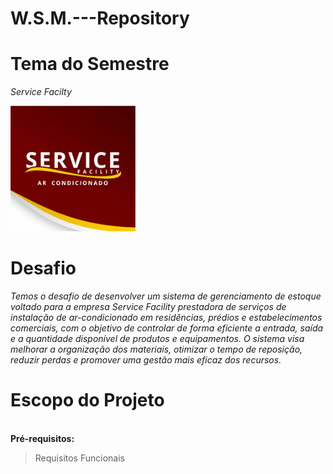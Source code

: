 # W.S.M.---Repository

# Tema do Semestre
*Service Facilty*

<div align="left">
<img src="https://github.com/WSM2025/W.S.M.---Repository/blob/main/images/svfac.png" width="200px"/>

# Desafio
*Temos o desafio de desenvolver um sistema de gerenciamento de estoque voltado para a empresa Service Facility prestadora de serviços de instalação de ar-condicionado em residências, prédios e estabelecimentos comerciais, com o objetivo de controlar de forma eficiente a entrada, saída e a quantidade disponível de produtos e equipamentos. O sistema visa melhorar a organização dos materiais, otimizar o tempo de reposição, reduzir perdas e promover uma gestão mais eficaz dos recursos.*

# Escopo do Projeto

<br>**Pré-requisitos:**<br>

>Requisitos Funcionais
